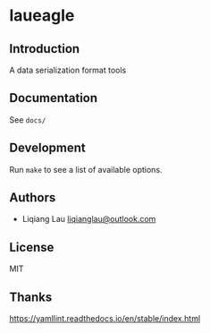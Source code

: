 laueagle
=============================

Introduction
------------

A data serialization format tools

Documentation
-------------

See `docs/`

Development
-----------

Run `make` to see a list of available options.

Authors
-------

* Liqiang Lau <liqianglau@outlook.com>

License
-------

MIT

Thanks
------

https://yamllint.readthedocs.io/en/stable/index.html
